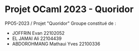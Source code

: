 # Projet OCaml 2023 - Quoridor

PPO5-2023 / Projet "Quoridor"
Groupe constitué de :
- JOFFRIN Evan 22102052
- EL JAMAI Ali 22104439
- ABDOROHMANG Mathaui Yves 22100336